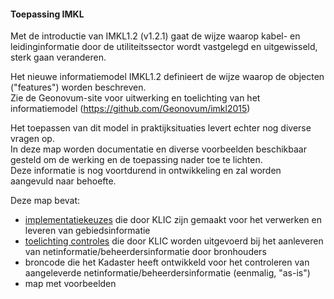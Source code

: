 ﻿#### Toepassing IMKL

Met de introductie van IMKL1.2 (v1.2.1) gaat de wijze waarop kabel- en leidinginformatie door de utiliteitssector wordt vastgelegd en uitgewisseld, sterk gaan veranderen.

Het nieuwe informatiemodel IMKL1.2 definieert de wijze waarop de objecten ("features") worden beschreven.  \
Zie de Geonovum-site voor uitwerking en toelichting van het informatiemodel (https://github.com/Geonovum/imkl2015)

Het toepassen van dit model in praktijksituaties levert echter nog diverse vragen op.  \
In deze map worden documentatie en diverse voorbeelden beschikbaar gesteld om de werking en de toepassing nader toe te lichten.    
Deze informatie is nog voortdurend in ontwikkeling en zal worden aangevuld naar behoefte.

Deze map bevat:

* [implementatiekeuzes](Implementatiekeuzes%20KLIC.md) die door KLIC zijn gemaakt voor het verwerken en leveren van gebiedsinformatie
* [toelichting controles](Toelichting%20controles%20netinformatie%20KLIC.md) die door KLIC worden uitgevoerd bij het aanleveren van netinformatie/beheerdersinformatie door bronhouders
* broncode die het Kadaster heeft ontwikkeld voor het controleren van aangeleverde netinformatie/beheerdersinformatie (eenmalig, "as-is")
* map met voorbeelden
